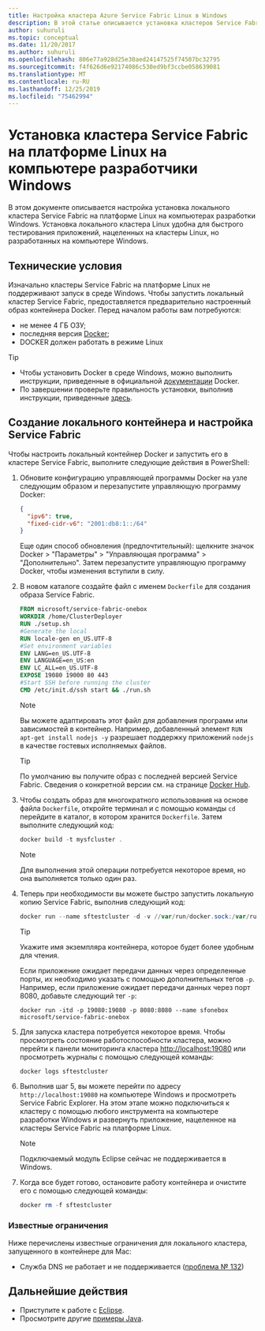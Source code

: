 ```yaml
---
title: Настройка кластера Azure Service Fabric Linux в Windows
description: В этой статье описывается установка кластеров Service Fabric на платформе Linux на компьютерах разработки Windows. Это особенно удобно для кроссплатформенной разработки.
author: suhuruli
ms.topic: conceptual
ms.date: 11/20/2017
ms.author: suhuruli
ms.openlocfilehash: 806e77a928d25e30aed24147525f74507bc32795
ms.sourcegitcommit: f4f626d6e92174086c530ed9bf3ccbe058639081
ms.translationtype: MT
ms.contentlocale: ru-RU
ms.lasthandoff: 12/25/2019
ms.locfileid: "75462994"
---
```

# <a name="set-up-a-linux-service-fabric-cluster-on-your-windows-developer-machine"></a>Установка кластера Service Fabric на платформе Linux на компьютере разработчики Windows

В этом документе описывается настройка установка локального кластера Service Fabric на платформе Linux на компьютерах разработки Windows. Установка локального кластера Linux удобна для быстрого тестирования приложений, нацеленных на кластеры Linux, но разработанных на компьютере Windows.

## <a name="prerequisites"></a>Технические условия
Изначально кластеры Service Fabric на платформе Linux не поддерживают запуск в среде Windows. Чтобы запустить локальный кластер Service Fabric, предоставляется предварительно настроенный образ контейнера Docker. Перед началом работы вам потребуются:

* не менее 4 ГБ ОЗУ;
* последняя версия [Docker](https://store.docker.com/editions/community/docker-ce-desktop-windows);
* DOCKER должен работать в режиме Linux

>[!TIP]
> * Чтобы установить Docker в среде Windows, можно выполнить инструкции, приведенные в официальной [документации](https://store.docker.com/editions/community/docker-ce-desktop-windows/plans/docker-ce-desktop-windows-tier?tab=instructions) Docker. 
> * По завершении проверьте правильность установки, выполнив инструкции, приведенные [здесь](https://docs.docker.com/docker-for-windows/#check-versions-of-docker-engine-compose-and-machine).


## <a name="create-a-local-container-and-setup-service-fabric"></a>Создание локального контейнера и настройка Service Fabric
Чтобы настроить локальный контейнер Docker и запустить его в кластере Service Fabric, выполните следующие действия в PowerShell:


1. Обновите конфигурацию управляющей программы Docker на узле следующим образом и перезапустите управляющую программу Docker: 

    ```json
    {
      "ipv6": true,
      "fixed-cidr-v6": "2001:db8:1::/64"
    }
    ```
    Еще один способ обновления (предпочтительный): щелкните значок Docker > "Параметры" > "Управляющая программа" > "Дополнительно". Затем перезапустите управляющую программу Docker, чтобы изменения вступили в силу. 

2. В новом каталоге создайте файл с именем `Dockerfile` для создания образа Service Fabric.

    ```Dockerfile
    FROM microsoft/service-fabric-onebox
    WORKDIR /home/ClusterDeployer
    RUN ./setup.sh
    #Generate the local
    RUN locale-gen en_US.UTF-8
    #Set environment variables
    ENV LANG=en_US.UTF-8
    ENV LANGUAGE=en_US:en
    ENV LC_ALL=en_US.UTF-8
    EXPOSE 19080 19000 80 443
    #Start SSH before running the cluster
    CMD /etc/init.d/ssh start && ./run.sh
    ```

    >[!NOTE]
    >Вы можете адаптировать этот файл для добавления программ или зависимостей в контейнер.
    >Например, добавленный элемент `RUN apt-get install nodejs -y` разрешает поддержку приложений `nodejs` в качестве гостевых исполняемых файлов.
    
    >[!TIP]
    > По умолчанию вы получите образ с последней версией Service Fabric. Сведения о конкретной версии см. на странице [Docker Hub](https://hub.docker.com/r/microsoft/service-fabric-onebox/).

3. Чтобы создать образ для многократного использования на основе файла `Dockerfile`, откройте терминал и с помощью команды `cd` перейдите в каталог, в котором хранится `Dockerfile`. Затем выполните следующий код:

    ```powershell 
    docker build -t mysfcluster .
    ```
    
    >[!NOTE]
    >Для выполнения этой операции потребуется некоторое время, но она выполняется только один раз.

4. Теперь при необходимости вы можете быстро запустить локальную копию Service Fabric, выполнив следующий код:

    ```powershell 
    docker run --name sftestcluster -d -v //var/run/docker.sock:/var/run/docker.sock -p 19080:19080 -p 19000:19000 -p 25100-25200:25100-25200 mysfcluster
    ```

    >[!TIP]
    >Укажите имя экземпляра контейнера, которое будет более удобным для чтения. 
    >
    >Если приложение ожидает передачи данных через определенные порты, их необходимо указать с помощью дополнительных тегов `-p`. Например, если приложение ожидает передачи данных через порт 8080, добавьте следующий тег `-p`:
    >
    >`docker run -itd -p 19080:19080 -p 8080:8080 --name sfonebox microsoft/service-fabric-onebox`
    >

5. Для запуска кластера потребуется некоторое время. Чтобы просмотреть состояние работоспособности кластера, можно перейти к панели мониторинга кластера [http://localhost:19080](http://localhost:19080) или просмотреть журналы с помощью следующей команды:

    ```powershell 
    docker logs sftestcluster
    ```

6. Выполнив шаг 5, вы можете перейти по адресу ``http://localhost:19080`` на компьютере Windows и просмотреть Service Fabric Explorer. На этом этапе можно подключиться к кластеру с помощью любого инструмента на компьютере разработки Windows и развернуть приложение, нацеленное на кластеры Service Fabric на платформе Linux. 

    > [!NOTE]
    > Подключаемый модуль Eclipse сейчас не поддерживается в Windows. 

7. Когда все будет готово, остановите работу контейнера и очистите его с помощью следующей команды:

    ```powershell 
    docker rm -f sftestcluster
    ```

### <a name="known-limitations"></a>Известные ограничения 
 
 Ниже перечислены известные ограничения для локального кластера, запущенного в контейнере для Mac: 
 
 * Служба DNS не работает и не поддерживается ([проблема № 132](https://github.com/Microsoft/service-fabric/issues/132))

## <a name="next-steps"></a>Дальнейшие действия
* Приступите к работе с [Eclipse](https://docs.microsoft.com/azure/service-fabric/service-fabric-get-started-eclipse).
* Просмотрите другие [примеры Java](https://github.com/Azure-Samples/service-fabric-java-getting-started).


<!-- Image references -->

[publishdialog]: ./media/service-fabric-manage-multiple-environment-app-configuration/publish-dialog-choose-app-config.png
[app-parameters-solution-explorer]:./media/service-fabric-manage-multiple-environment-app-configuration/app-parameters-in-solution-explorer.png
